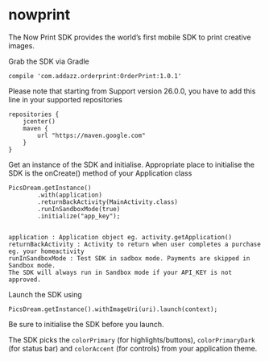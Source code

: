 # nowprint
The Now Print SDK provides the world’s first mobile SDK to print creative images.

Grab the SDK via Gradle


    compile 'com.addazz.orderprint:OrderPrint:1.0.1'
    

Please note that starting from Support version 26.0.0, you have to add this line in your supported repositories

```
repositories {
    jcenter()
    maven {
        url "https://maven.google.com"
    }
}
```

Get an instance of the SDK and initialise. Appropriate place to initialise the SDK is the onCreate() method of your Application class


    PicsDream.getInstance()
            .with(application)
            .returnBackActivity(MainActivity.class) 
            .runInSandboxMode(true)
            .initialize("app_key");


    application : Application object eg. activity.getApplication()
    returnBackActivity : Activity to return when user completes a purchase eg. your homeactivity
    runInSandboxMode : Test SDK in sadbox mode. Payments are skipped in Sandbox mode.
    The SDK will always run in Sandbox mode if your API_KEY is not approved.


Launch the SDK using 


    PicsDream.getInstance().withImageUri(uri).launch(context);

Be sure to initialise the SDK before you launch.

The SDK picks the `colorPrimary` (for highlights/buttons), `colorPrimaryDark` (for status bar) and `colorAccent` (for controls) from your application theme.

